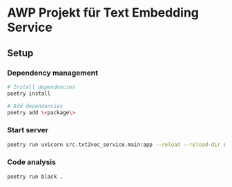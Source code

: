 # AWP Projekt für Text Embedding Service

## Setup

### Dependency management

```bash
# Install dependencies
poetry install
```

```bash
# Add dependencies
poetry add \<package\>
```

### Start server

```bash
poetry run uvicorn src.txt2vec_service.main:app --reload --reload-dir src
```

### Code analysis

```bash
poetry run black .
```
